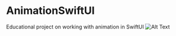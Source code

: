 # AnimationSwiftUI
Educational project on working with animation in SwiftUI
![Alt Text](https://media.giphy.com/media/vFKqnCdLPNOKc/giphy.gif)

